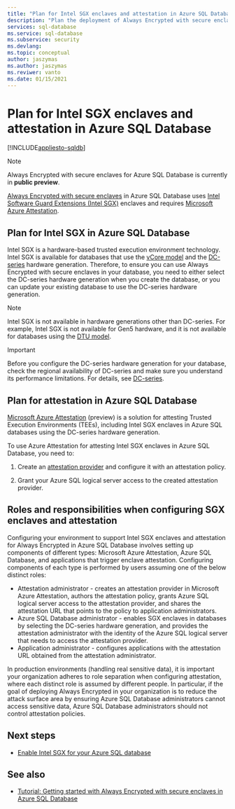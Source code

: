 ```yaml
---
title: "Plan for Intel SGX enclaves and attestation in Azure SQL Database"
description: "Plan the deployment of Always Encrypted with secure enclaves in Azure SQL Database."
services: sql-database
ms.service: sql-database
ms.subservice: security
ms.devlang: 
ms.topic: conceptual
author: jaszymas
ms.author: jaszymas
ms.reviwer: vanto
ms.date: 01/15/2021
--- 
```

# Plan for Intel SGX enclaves and attestation in Azure SQL Database

[!INCLUDE[appliesto-sqldb](../includes/appliesto-sqldb.md)]

> [!NOTE]
> Always Encrypted with secure enclaves for Azure SQL Database is currently in **public preview**.

[Always Encrypted with secure enclaves](/sql/relational-databases/security/encryption/always-encrypted-enclaves) in Azure SQL Database uses [Intel Software Guard Extensions (Intel SGX)](https://itpeernetwork.intel.com/microsoft-azure-confidential-computing/) enclaves and requires [Microsoft Azure Attestation](/sql/relational-databases/security/encryption/always-encrypted-enclaves#secure-enclave-attestation).

## Plan for Intel SGX in Azure SQL Database

Intel SGX is a hardware-based trusted execution environment technology. Intel SGX is available for databases that use the [vCore model](service-tiers-sql-database-vcore.md) and the [DC-series](service-tiers-sql-database-vcore.md?#dc-series) hardware generation. Therefore, to ensure you can use Always Encrypted with secure enclaves in your database, you need to either select the DC-series hardware generation when you create the database, or you can update your existing database to use the DC-series hardware generation.

> [!NOTE]
> Intel SGX is not available in hardware generations other than DC-series. For example, Intel SGX is not available for Gen5 hardware, and it is not available for databases using the [DTU model](service-tiers-dtu.md).

> [!IMPORTANT]
> Before you configure the DC-series hardware generation for your database, check the regional availability of DC-series and make sure you understand its performance limitations. For details, see [DC-series](service-tiers-sql-database-vcore.md#dc-series).

## Plan for attestation in Azure SQL Database

[Microsoft Azure Attestation](../../attestation/overview.md) (preview) is a solution for attesting Trusted Execution Environments (TEEs), including Intel SGX enclaves in Azure SQL databases using the DC-series hardware generation.

To use Azure Attestation for attesting Intel SGX enclaves in Azure SQL Database, you need to:

1. Create an [attestation provider](../../attestation/basic-concepts.md#attestation-provider) and configure it with an attestation policy. 

2. Grant your Azure SQL logical server access to the created attestation provider.

## Roles and responsibilities when configuring SGX enclaves and attestation

Configuring your environment to support Intel SGX enclaves and attestation for Always Encrypted in Azure SQL Database involves setting up components of different types: Microsoft Azure Attestation, Azure SQL Database, and applications that trigger enclave attestation. Configuring components of each type is performed by users assuming one of the below distinct roles:

- Attestation administrator - creates an attestation provider in Microsoft Azure Attestation, authors the attestation policy, grants Azure SQL logical server access to the attestation provider, and shares the attestation URL that points to the policy to application administrators.
- Azure SQL Database administrator - enables SGX enclaves in databases by selecting the DC-series hardware generation, and provides the attestation administrator with the identity of the Azure SQL logical server that needs to access the attestation provider.
- Application administrator - configures applications with the attestation URL obtained from the attestation administrator.

In production environments (handling real sensitive data), it is important your organization adheres to role separation when configuring attestation, where each distinct role is assumed by different people. In particular, if the goal of deploying Always Encrypted in your organization is to reduce the attack surface area by ensuring Azure SQL Database administrators cannot access sensitive data, Azure SQL Database administrators should not control attestation policies.

## Next steps

- [Enable Intel SGX for your Azure SQL database](always-encrypted-enclaves-enable-sgx.md)

## See also

- [Tutorial: Getting started with Always Encrypted with secure enclaves in Azure SQL Database](always-encrypted-enclaves-getting-started.md)